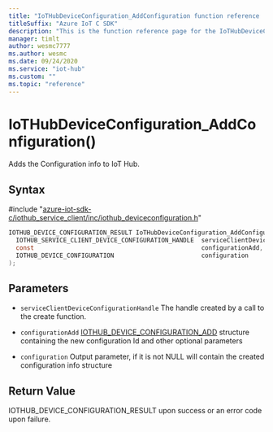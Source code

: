 ```yaml
---                             
title: "IoTHubDeviceConfiguration_AddConfiguration function reference | Microsoft Docs" 
titleSuffix: "Azure IoT C SDK"            
description: "This is the function reference page for the IoTHubDeviceConfiguration_AddConfiguration() function in the Azure IoT C SDK. This SDK is used with Azure IoT Hub and Azure IoT Hub Device Provisioning Service"            
manager: timlt                 
author: wesmc7777              
ms.author: wesmc               
ms.date: 09/24/2020                    
ms.service: "iot-hub"             
ms.custom: ""                
ms.topic: "reference"        
---                            
```


# IoTHubDeviceConfiguration_AddConfiguration()

Adds the Configuration info to IoT Hub.

## Syntax

\#include "[azure-iot-sdk-c/iothub_service_client/inc/iothub_deviceconfiguration.h](../iothub-deviceconfiguration-h.md)"  
```C
IOTHUB_DEVICE_CONFIGURATION_RESULT IoTHubDeviceConfiguration_AddConfiguration(
  IOTHUB_SERVICE_CLIENT_DEVICE_CONFIGURATION_HANDLE  serviceClientDeviceConfigurationHandle,
  const                                              configurationAdd,
  IOTHUB_DEVICE_CONFIGURATION                        configuration
);
```

## Parameters
* `serviceClientDeviceConfigurationHandle` The handle created by a call to the create function. 

* `configurationAdd` [IOTHUB_DEVICE_CONFIGURATION_ADD](../iothub-deviceconfiguration-h.md#iothub_device_configuration_add) structure containing the new configuration Id and other optional parameters 

* `configuration` Output parameter, if it is not NULL will contain the created configuration info structure

## Return Value
IOTHUB_DEVICE_CONFIGURATION_RESULT upon success or an error code upon failure.

